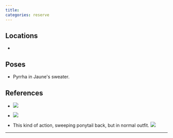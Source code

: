 ```yaml
---
title: 
categories: reserve
---
```




## Locations

- 

## Poses

* Pyrrha in Jaune's sweater. 

## References

* ![](http://i.imgur.com/acvz6wo.png)

* ![](http://i.imgur.com/Q9boux2.png)

* This kind of action, sweeping ponytail back, but in normal outfit. ![](http://i.imgur.com/rwV2Ild.png)

---
